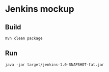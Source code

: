 # Jenkins mockup


## Build

```
mvn clean package
```

## Run

```
java -jar target/jenkins-1.0-SNAPSHOT-fat.jar
```
